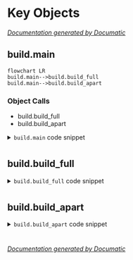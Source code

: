 # Key Objects

[_Documentation generated by Documatic_](https://www.documatic.com)

<!---Documatic-section-build.main-start--->
## build.main

<!---Documatic-section-main-start--->
```mermaid
flowchart LR
build.main-->build.build_full
build.main-->build.build_apart
```

### Object Calls

* build.build_full
* build.build_apart

<!---Documatic-block-build.main-start--->
<details>
	<summary><code>build.main</code> code snippet</summary>

```python
def main():
    global mode
    argc = len(sys.argv)
    if argc > 2:
        sys.exit(2)
    elif argc == 2:
        if sys.argv[1] != 'full' and sys.argv[1] != 'apart':
            sys.exit(2)
        else:
            mode = sys.argv[1]
    else:
        mode = default_mode
    if mode == 'full':
        build_full(contents)
        build_full(summary)
    else:
        build_apart(contents)
        build_apart(summary)
    filelist = os.listdir('.')
    filelist.sort()
    for (i, f) in enumerate(filelist):
        if f in exclude or f == summary or f == contents:
            continue
        (root, ext) = os.path.splitext(f)
        if ext == '.md':
            if mode == 'full':
                build_full(f)
            else:
                build_apart(f)
```
</details>
<!---Documatic-block-build.main-end--->
<!---Documatic-section-main-end--->

# #
<!---Documatic-section-build.main-end--->

<!---Documatic-section-build.build_full-start--->
## build.build_full

<!---Documatic-section-build_full-start--->
<!---Documatic-block-build.build_full-start--->
<details>
	<summary><code>build.build_full</code> code snippet</summary>

```python
def build_full(f):
    global is_meta_gen
    (root, ext) = os.path.splitext(f)
    target = full_target
    if is_meta_gen == False and os.path.exists(target):
        os.remove(target)
    md = codecs.open(f, 'r', 'utf-8')
    content = md.read()
    html_content = markdown.markdown(content)
    html = codecs.open(target, 'a', 'utf-8', 'xmlcharrefreplace')
    html_content = re.sub('"([^"]*)\\.md"', '"#\\1"', html_content)
    if is_meta_gen == False:
        html.write('<meta charset="utf-8">\n')
        is_meta_gen = True
    html.write('<a name="' + root + '"></a>\n')
    html.write(html_content)
```
</details>
<!---Documatic-block-build.build_full-end--->
<!---Documatic-section-build_full-end--->

# #
<!---Documatic-section-build.build_full-end--->

<!---Documatic-section-build.build_apart-start--->
## build.build_apart

<!---Documatic-section-build_apart-start--->
<!---Documatic-block-build.build_apart-start--->
<details>
	<summary><code>build.build_apart</code> code snippet</summary>

```python
def build_apart(f):
    (root, ext) = os.path.splitext(f)
    target = root + '.html'
    md = codecs.open(f, 'r', 'utf-8')
    content = md.read()
    html_content = markdown.markdown(content)
    html = codecs.open(target, 'w', 'utf-8', 'xmlcharrefreplace')
    html_content = re.sub('md', 'html', html_content)
    html.write('<meta charset="utf-8">\n')
    html.write(html_content)
```
</details>
<!---Documatic-block-build.build_apart-end--->
<!---Documatic-section-build_apart-end--->

# #
<!---Documatic-section-build.build_apart-end--->

[_Documentation generated by Documatic_](https://www.documatic.com)